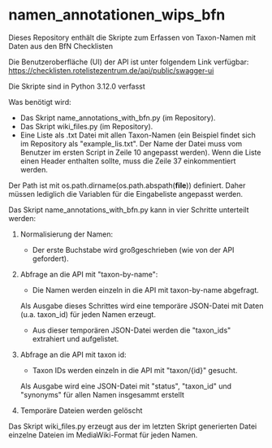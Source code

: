 # namen_annotationen_wips_bfn
Dieses Repository enthält die Skripte zum Erfassen von Taxon-Namen mit Daten aus den BfN Checklisten

Die Benutzeroberfläche (UI) der API ist unter folgendem Link verfügbar:
https://checklisten.rotelistezentrum.de/api/public/swagger-ui

Die Skripte sind in Python 3.12.0 verfasst

Was benötigt wird:
- Das Skript name_annotations_with_bfn.py (im Repository).
- Das Skript wiki_files.py (im Repository).
- Eine Liste als .txt Datei mit allen Taxon-Namen (ein Beispiel findet sich im Repository als "example_lis.txt". Der Name der Datei muss vom Benutzer  im ersten Script in Zeile 10 angepasst werden). Wenn die Liste einen Header enthalten sollte, muss die Zeile 37 einkommentiert werden.

Der Path ist mit os.path.dirname(os.path.abspath(__file__)) definiert. Daher müssen lediglich die Variablen für die Eingabeliste angepasst werden.

Das Skript name_annotations_with_bfn.py kann in vier Schritte unterteilt werden: 

1. Normalisierung der Namen:
   * Der erste Buchstabe wird großgeschrieben (wie von der API gefordert).
2. Abfrage an die API mit "taxon-by-name": 
   * Die Namen werden einzeln in die API mit taxon-by-name abgefragt.
     
   Als Ausgabe dieses Schrittes wird eine temporäre JSON-Datei mit Daten (u.a. taxon_id) für jeden Namen erzeugt.
   * Aus dieser temporären JSON-Datei werden die "taxon_ids" extrahiert und aufgelistet.
3. Abfrage an die API mit taxon id:
   * Taxon IDs werden einzeln in die API mit "taxon/{id}" gesucht.

   Als Ausgabe wird eine JSON-Datei mit "status", "taxon_id" und "synonyms" für allen Namen insgesammt erstellt   
4. Temporäre Dateien werden gelöscht

Das Skript wiki_files.py erzeugt aus der im letzten Skript generierten Datei einzelne Dateien im MediaWiki-Format für jeden Namen.

